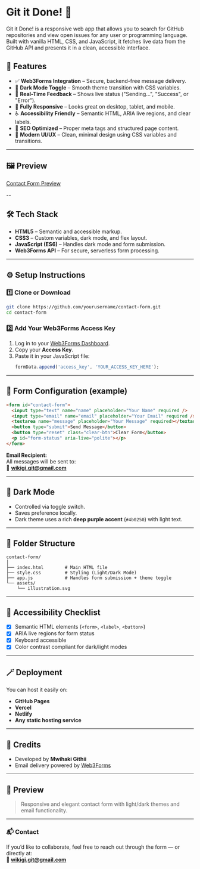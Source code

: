 # Git it Done! 🐙

Git it Done! is a responsive web app that allows you to search for GitHub repositories and view open issues for any user or programming language. Built with vanilla HTML, CSS, and JavaScript, it fetches live data from the GitHub API and presents it in a clean, accessible interface.



## 🚀 Features

- ✅ **Web3Forms Integration** – Secure, backend-free message delivery.
- 🌙 **Dark Mode Toggle** – Smooth theme transition with CSS variables.
- 💬 **Real-Time Feedback** – Shows live status ("Sending...", "Success", or "Error").
- 📱 **Fully Responsive** – Looks great on desktop, tablet, and mobile.
- ♿ **Accessibility Friendly** – Semantic HTML, ARIA live regions, and clear labels.
- 🧠 **SEO Optimized** – Proper meta tags and structured page content.
- 💅 **Modern UI/UX** – Clean, minimal design using CSS variables and transitions.

---

## 🖼️ Preview



[Contact Form Preview](assets/screenshot.png)

--

## 🛠️ Tech Stack

- **HTML5** – Semantic and accessible markup.
- **CSS3** – Custom variables, dark mode, and flex layout.
- **JavaScript (ES6)** – Handles dark mode and form submission.
- **Web3Forms API** – For secure, serverless form processing.

---

## ⚙️ Setup Instructions

### 1️⃣ Clone or Download
```bash
git clone https://github.com/yourusername/contact-form.git
cd contact-form
```

### 2️⃣ Add Your Web3Forms Access Key
1. Log in to your [Web3Forms Dashboard](https://web3forms.com/).
2. Copy your **Access Key**.
3. Paste it in your JavaScript file:
   ```js
   formData.append('access_key', 'YOUR_ACCESS_KEY_HERE');
   ```

---

## 📧 Form Configuration (example)

```html
<form id="contact-form">
  <input type="text" name="name" placeholder="Your Name" required />
  <input type="email" name="email" placeholder="Your Email" required />
  <textarea name="message" placeholder="Your Message" required></textarea>
  <button type="submit">Send Message</button>
  <button type="reset" class="clear-btn">Clear Form</button>
  <p id="form-status" aria-live="polite"></p>
</form>
```

**Email Recipient:**  
All messages will be sent to:  
📩 **wikigi.git@gmail.com**

---

## 🌈 Dark Mode

- Controlled via toggle switch.
- Saves preference locally.
- Dark theme uses a rich **deep purple accent** (`#4b0250`) with light text.

---

## 🧩 Folder Structure

```
contact-form/
│
├── index.html        # Main HTML file
├── style.css         # Styling (Light/Dark Mode)
├── app.js            # Handles form submission + theme toggle
└── assets/
    └── illustration.svg
```

---

## 🧪 Accessibility Checklist

- [x] Semantic HTML elements (`<form>`, `<label>`, `<button>`)
- [x] ARIA live regions for form status
- [x] Keyboard accessible
- [x] Color contrast compliant for dark/light modes

---

## 🪄 Deployment

You can host it easily on:
- **GitHub Pages**
- **Vercel**
- **Netlify**
- **Any static hosting service**

---

## 🧠 Credits

- Developed by **Mwihaki Githii**  
- Email delivery powered by [Web3Forms](https://web3forms.com)

---

## 📸 Preview

> Responsive and elegant contact form with light/dark themes and email functionality.

---

### 📬 Contact

If you’d like to collaborate, feel free to reach out through the form — or directly at:  
**📧 wikigi.git@gmail.com**


